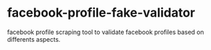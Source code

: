 facebook-profile-fake-validator
===============================

facebook profile scraping tool to validate facebook profiles based on differents aspects. 
